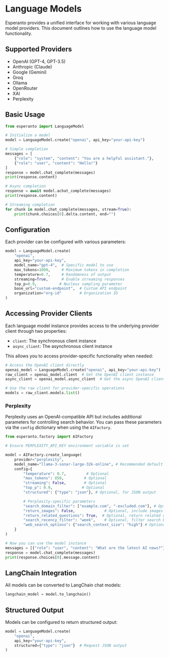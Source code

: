 # Language Models

Esperanto provides a unified interface for working with various language model providers. This document outlines how to use the language model functionality.

## Supported Providers

- OpenAI (GPT-4, GPT-3.5)
- Anthropic (Claude)
- Google (Gemini)
- Groq
- Ollama
- OpenRouter
- XAI
- Perplexity

## Basic Usage

```python
from esperanto import LanguageModel

# Initialize a model
model = LanguageModel.create("openai", api_key="your-api-key")

# Simple completion
messages = [
    {"role": "system", "content": "You are a helpful assistant."},
    {"role": "user", "content": "Hello!"}
]
response = model.chat_complete(messages)
print(response.content)

# Async completion
response = await model.achat_complete(messages)
print(response.content)

# Streaming completion
for chunk in model.chat_complete(messages, stream=True):
    print(chunk.choices[0].delta.content, end="")
```

## Configuration

Each provider can be configured with various parameters:

```python
model = LanguageModel.create(
    "openai",
    api_key="your-api-key",
    model_name="gpt-4",  # Specific model to use
    max_tokens=1000,     # Maximum tokens in completion
    temperature=0.7,     # Randomness of output
    streaming=True,      # Enable streaming responses
    top_p=0.9,          # Nucleus sampling parameter
    base_url="custom-endpoint",  # Custom API endpoint
    organization="org-id"        # Organization ID
)
```

## Accessing Provider Clients

Each language model instance provides access to the underlying provider client through two properties:

- `client`: The synchronous client instance
- `async_client`: The asynchronous client instance

This allows you to access provider-specific functionality when needed:

```python
# Access the OpenAI client directly
openai_model = LanguageModel.create("openai", api_key="your-api-key")
raw_client = openai_model.client  # Get the OpenAI client instance
async_client = openai_model.async_client  # Get the async OpenAI client instance

# Use the raw client for provider-specific operations
models = raw_client.models.list()
```

### Perplexity

Perplexity uses an OpenAI-compatible API but includes additional parameters for controlling search behavior. You can pass these parameters via the `config` dictionary when using the `AIFactory`.

```python
from esperanto.factory import AIFactory

# Ensure PERPLEXITY_API_KEY environment variable is set

model = AIFactory.create_language(
    provider="perplexity",
    model_name="llama-3-sonar-large-32k-online", # Recommended default
    config={
        "temperature": 0.7,         # Optional
        "max_tokens": 850,         # Optional
        "streaming": False,        # Optional
        "top_p": 0.9,             # Optional
        "structured": {"type": "json"}, # Optional, for JSON output

        # Perplexity-specific parameters
        "search_domain_filter": ["example.com", "-excluded.com"], # Optional, limit search domains
        "return_images": False,             # Optional, include images in search results
        "return_related_questions": True,  # Optional, return related questions
        "search_recency_filter": "week",    # Optional, filter search by time ('day', 'week', 'month', 'year')
        "web_search_options": {"search_context_size": "high"} # Optional, control search context ('low', 'medium', 'high')
    }
)

# Now you can use the model instance
messages = [{"role": "user", "content": "What are the latest AI news?"}]
response = model.chat_complete(messages)
print(response.choices[0].message.content)
```

## LangChain Integration

All models can be converted to LangChain chat models:

```python
langchain_model = model.to_langchain()
```

## Structured Output

Models can be configured to return structured output:

```python
model = LanguageModel.create(
    "openai",
    api_key="your-api-key",
    structured={"type": "json"}  # Request JSON output
)
```
